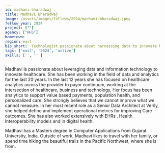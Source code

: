```yaml
---
id: madhavi-bharadwaj
title: Madhavi Bharadwaj
image: /assets/images/fellows/2024/madhavi-bharadwaj.jpeg
fellow_year: 2024
project: [""]
agency: ["HHS"]
hometown: 
region: east
bio_short:  Technologist passionate about harnessing data to innovate healthcare.
tags: ['east', '2024', 'active']
skills: ['', '' ]
---
```

Madhavi is passionate about leveraging data and information technology to innovate healthcare. She has been working in the field of data and analytics for the last 20 years. In the last 12 years she has focused on healthcare analytics across the provider to payor continuum, working at the intersection of healthcare, business and technology. Her focus has been analytics to support value based payments, population health, and personalized care. 
She strongly believes that we cannot improve what we cannot measure. In her most recent role as a Senior Data Architect at Verily, she helped define and implement operational metrics for improving Care outcomes. She has also  worked extensively with EHRs , Health Interoperability models and in digital health.  

Madhavi has a Masters degree in Computer Applications from Gujarat University, India. Outside of work, Madhavi likes to travel with her family, or spend time hiking the beautiful trails in the Pacific Northwest, where she is from.
